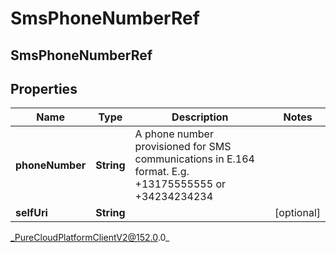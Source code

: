 # SmsPhoneNumberRef

## SmsPhoneNumberRef

## Properties

|Name | Type | Description | Notes|
|------------ | ------------- | ------------- | -------------|
| **phoneNumber** | **String** | A phone number provisioned for SMS communications in E.164 format. E.g. +13175555555 or +34234234234 | |
| **selfUri** | **String** |  | [optional] |



_PureCloudPlatformClientV2@152.0.0_
